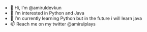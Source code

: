 - 👋 Hi, I’m @amiruldevkun
- 👀 I’m interested in Python and Java
- 🌱 I’m currently learning Python but in the future i will learn java
- 📫 Reach me on my twitter @amirulplays

<!---
amiruldevkun/amiruldevkun is a ✨ special ✨ repository because its `README.md` (this file) appears on your GitHub profile.
You can click the Preview link to take a look at your changes.
--->
